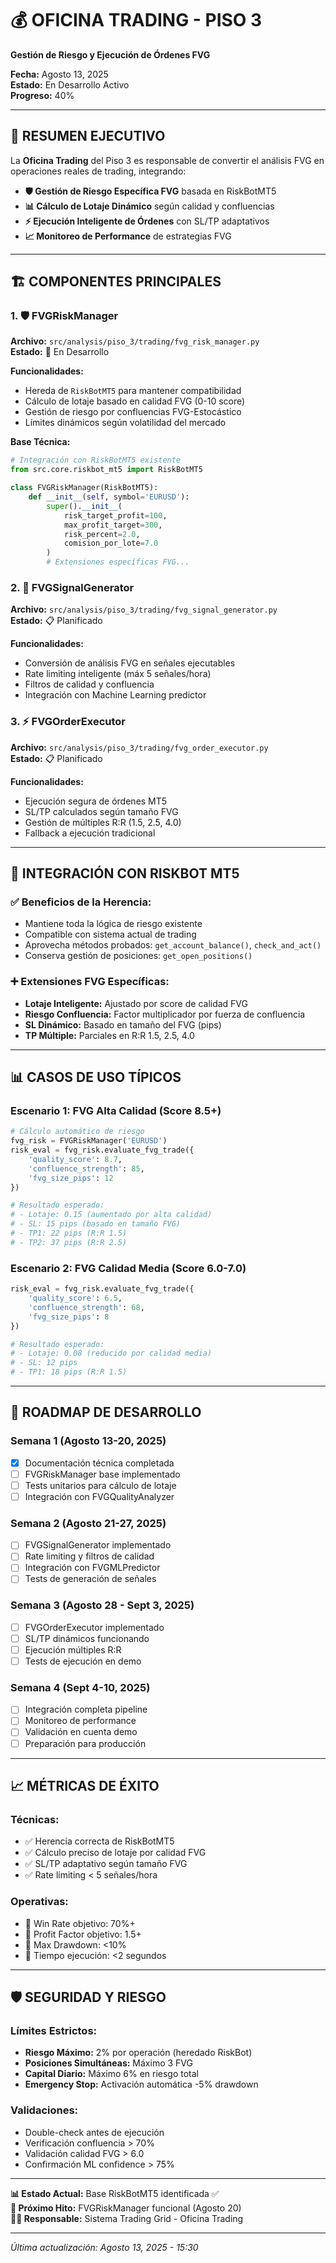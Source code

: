 # 💰 OFICINA TRADING - PISO 3
**Gestión de Riesgo y Ejecución de Órdenes FVG**

**Fecha:** Agosto 13, 2025  
**Estado:** En Desarrollo Activo  
**Progreso:** 40%

---

## 🎯 **RESUMEN EJECUTIVO**

La **Oficina Trading** del Piso 3 es responsable de convertir el análisis FVG en operaciones reales de trading, integrando:

- **🛡️ Gestión de Riesgo Específica FVG** basada en RiskBotMT5
- **📊 Cálculo de Lotaje Dinámico** según calidad y confluencias
- **⚡ Ejecución Inteligente de Órdenes** con SL/TP adaptativos
- **📈 Monitoreo de Performance** de estrategias FVG

---

## 🏗️ **COMPONENTES PRINCIPALES**

### 1. **🛡️ FVGRiskManager**
**Archivo:** `src/analysis/piso_3/trading/fvg_risk_manager.py`  
**Estado:** 🔄 En Desarrollo

**Funcionalidades:**
- Hereda de `RiskBotMT5` para mantener compatibilidad
- Cálculo de lotaje basado en calidad FVG (0-10 score)
- Gestión de riesgo por confluencias FVG-Estocástico
- Límites dinámicos según volatilidad del mercado

**Base Técnica:**
```python
# Integración con RiskBotMT5 existente
from src.core.riskbot_mt5 import RiskBotMT5

class FVGRiskManager(RiskBotMT5):
    def __init__(self, symbol='EURUSD'):
        super().__init__(
            risk_target_profit=100,
            max_profit_target=300, 
            risk_percent=2.0,
            comision_por_lote=7.0
        )
        # Extensiones específicas FVG...
```

### 2. **📡 FVGSignalGenerator**
**Archivo:** `src/analysis/piso_3/trading/fvg_signal_generator.py`  
**Estado:** 📋 Planificado

**Funcionalidades:**
- Conversión de análisis FVG en señales ejecutables
- Rate limiting inteligente (máx 5 señales/hora)
- Filtros de calidad y confluencia
- Integración con Machine Learning predictor

### 3. **⚡ FVGOrderExecutor**
**Archivo:** `src/analysis/piso_3/trading/fvg_order_executor.py`  
**Estado:** 📋 Planificado

**Funcionalidades:**
- Ejecución segura de órdenes MT5
- SL/TP calculados según tamaño FVG
- Gestión de múltiples R:R (1.5, 2.5, 4.0)
- Fallback a ejecución tradicional

---

## 🔧 **INTEGRACIÓN CON RISKBOT MT5**

### **✅ Beneficios de la Herencia:**
- Mantiene toda la lógica de riesgo existente
- Compatible con sistema actual de trading
- Aprovecha métodos probados: `get_account_balance()`, `check_and_act()`
- Conserva gestión de posiciones: `get_open_positions()`

### **➕ Extensiones FVG Específicas:**
- **Lotaje Inteligente:** Ajustado por score de calidad FVG
- **Riesgo Confluencia:** Factor multiplicador por fuerza de confluencia
- **SL Dinámico:** Basado en tamaño del FVG (pips)
- **TP Múltiple:** Parciales en R:R 1.5, 2.5, 4.0

---

## 📊 **CASOS DE USO TÍPICOS**

### **Escenario 1: FVG Alta Calidad (Score 8.5+)**
```python
# Cálculo automático de riesgo
fvg_risk = FVGRiskManager('EURUSD')
risk_eval = fvg_risk.evaluate_fvg_trade({
    'quality_score': 8.7,
    'confluence_strength': 85,
    'fvg_size_pips': 12
})

# Resultado esperado:
# - Lotaje: 0.15 (aumentado por alta calidad)
# - SL: 15 pips (basado en tamaño FVG)
# - TP1: 22 pips (R:R 1.5)
# - TP2: 37 pips (R:R 2.5)
```

### **Escenario 2: FVG Calidad Media (Score 6.0-7.0)**
```python
risk_eval = fvg_risk.evaluate_fvg_trade({
    'quality_score': 6.5,
    'confluence_strength': 68,
    'fvg_size_pips': 8
})

# Resultado esperado:
# - Lotaje: 0.08 (reducido por calidad media)
# - SL: 12 pips
# - TP1: 18 pips (R:R 1.5)
```

---

## 🎯 **ROADMAP DE DESARROLLO**

### **Semana 1 (Agosto 13-20, 2025)**
- [x] Documentación técnica completada
- [ ] FVGRiskManager base implementado
- [ ] Tests unitarios para cálculo de lotaje
- [ ] Integración con FVGQualityAnalyzer

### **Semana 2 (Agosto 21-27, 2025)**
- [ ] FVGSignalGenerator implementado
- [ ] Rate limiting y filtros de calidad
- [ ] Integración con FVGMLPredictor
- [ ] Tests de generación de señales

### **Semana 3 (Agosto 28 - Sept 3, 2025)**
- [ ] FVGOrderExecutor implementado
- [ ] SL/TP dinámicos funcionando
- [ ] Ejecución múltiples R:R
- [ ] Tests de ejecución en demo

### **Semana 4 (Sept 4-10, 2025)**
- [ ] Integración completa pipeline
- [ ] Monitoreo de performance
- [ ] Validación en cuenta demo
- [ ] Preparación para producción

---

## 📈 **MÉTRICAS DE ÉXITO**

### **Técnicas:**
- ✅ Herencia correcta de RiskBotMT5
- ✅ Cálculo preciso de lotaje por calidad FVG
- ✅ SL/TP adaptativo según tamaño FVG
- ✅ Rate limiting < 5 señales/hora

### **Operativas:**
- 🎯 Win Rate objetivo: 70%+
- 🎯 Profit Factor objetivo: 1.5+
- 🎯 Max Drawdown: <10%
- 🎯 Tiempo ejecución: <2 segundos

---

## 🛡️ **SEGURIDAD Y RIESGO**

### **Límites Estrictos:**
- **Riesgo Máximo:** 2% por operación (heredado RiskBot)
- **Posiciones Simultáneas:** Máximo 3 FVG
- **Capital Diario:** Máximo 6% en riesgo total
- **Emergency Stop:** Activación automática -5% drawdown

### **Validaciones:**
- Double-check antes de ejecución
- Verificación confluencia > 70%
- Validación calidad FVG > 6.0
- Confirmación ML confidence > 75%

---

**📊 Estado Actual:** Base RiskBotMT5 identificada ✅  
**🎯 Próximo Hito:** FVGRiskManager funcional (Agosto 20)  
**👨‍💻 Responsable:** Sistema Trading Grid - Oficina Trading  

---

*Última actualización: Agosto 13, 2025 - 15:30*
